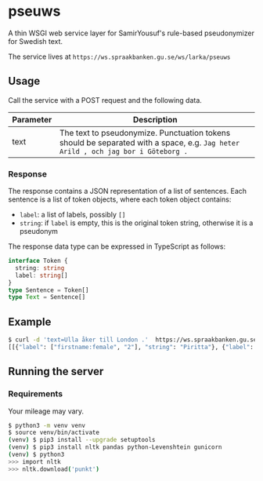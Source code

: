 pseuws
===

A thin WSGI web service layer for SamirYousuf's rule-based pseudonymizer for Swedish text.

The service lives at `https://ws.spraakbanken.gu.se/ws/larka/pseuws`

Usage
---

Call the service with a POST request and the following data.

| Parameter | Description |
| --------- | ----------- |
| text      | The text to pseudonymize. Punctuation tokens should be separated with a space, e.g. ``Jag heter Arild , och jag bor i Göteborg .``

### Response

The response contains a JSON representation of a list of sentences. Each sentence is a list of token objects, where each token object contains:
- `label`: a list of labels, possibly `[]`
- `string`: if `label` is empty, this is the original token string, otherwise it is a pseudonym

The response data type can be expressed in TypeScript as follows:

```typescript
interface Token {
  string: string
  label: string[]
}
type Sentence = Token[]
type Text = Sentence[]
```

Example
---

```sh
$ curl -d 'text=Ulla åker till London .'  https://ws.spraakbanken.gu.se/ws/larka/pseuws
[[{"label": ["firstname:female", "2"], "string": "Piritta"}, {"label": [], "string": "\u00e5ker"}, {"label": [], "string": "till"}, {"label": ["city", "1"], "string": "Zerba"}, {"label": [], "string": "."}]]
```

Running the server
---

### Requirements

Your mileage may vary.

```sh
$ python3 -m venv venv
$ source venv/bin/activate
(venv) $ pip3 install --upgrade setuptools
(venv) $ pip3 install nltk pandas python-Levenshtein gunicorn
(venv) $ python3
>>> import nltk
>>> nltk.download('punkt')
```
